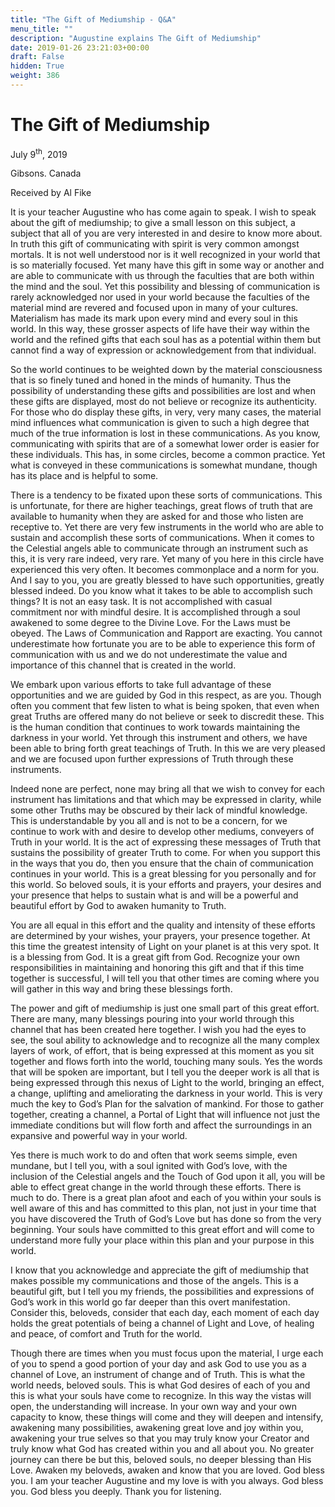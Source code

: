 ```yaml
---
title: "The Gift of Mediumship - Q&A"
menu_title: ""
description: "Augustine explains The Gift of Mediumship"
date: 2019-01-26 23:21:03+00:00
draft: False
hidden: True
weight: 386
---
```

# The Gift of Mediumship

July 9<sup>th</sup>, 2019

Gibsons. Canada

Received by Al Fike

It is your teacher Augustine who has come again to speak. I wish to speak about the gift of mediumship; to give a small lesson on this subject, a subject that all of you are very interested in and desire to know more about. In truth this gift of communicating with spirit is very common amongst mortals. It is not well understood nor is it well recognized in your world that is so materially focused. Yet many have this gift in some way or another and are able to communicate with us through the faculties that are both within the mind and the soul. Yet this possibility and blessing of communication is rarely acknowledged nor used in your world because the faculties of the material mind are revered and focused upon in many of your cultures. Materialism has made its mark upon every mind and every soul in this world. In this way, these grosser aspects of life have their way within the world and the refined gifts that each soul has as a potential within them but cannot find a way of expression or acknowledgement from that individual. 

So the world continues to be weighted down by the material consciousness that is so finely tuned and honed in the minds of humanity. Thus the possibility of understanding these gifts and possibilities are lost and when these gifts are displayed, most do not believe or recognize its authenticity. For those who do display these gifts, in very, very many cases, the material mind influences what communication is given to such a high degree that much of the true information is lost in these communications. As you know, communicating with spirits that are of a somewhat lower order is easier for these individuals. This has, in some circles, become a common practice. Yet what is conveyed in these communications is somewhat mundane, though has its place and is helpful to some. 

There is a tendency to be fixated upon these sorts of communications. This is unfortunate, for there are higher teachings, great flows of truth that are available to humanity when they are asked for and those who listen are receptive to. Yet there are very few instruments in the world who are able to sustain and accomplish these sorts of communications. When it comes to the Celestial angels able to communicate through an instrument such as this, it is very rare indeed, very rare. Yet many of you here in this circle have experienced this very often. It becomes commonplace and a norm for you. And I say to you, you are greatly blessed to have such opportunities, greatly blessed indeed. Do you know what it takes to be able to accomplish such things? It is not an easy task. It is not accomplished with casual commitment nor with mindful desire. It is accomplished through a soul awakened to some degree to the Divine Love. For the Laws must be obeyed. The Laws of Communication and Rapport are exacting. You cannot underestimate how fortunate you are to be able to experience this form of communication with us and we do not underestimate the value and importance of this channel that is created in the world. 

We embark upon various efforts to take full advantage of these opportunities and we are guided by God in this respect, as are you. Though often you comment that few listen to what is being spoken, that even when great Truths are offered many do not believe or seek to discredit these. This is the human condition that continues to work towards maintaining the darkness in your world. Yet through this instrument and others, we have been able to bring forth great teachings of Truth. In this we are very pleased and we are focused upon further expressions of Truth through these instruments. 

Indeed none are perfect, none may bring all that we wish to convey for each instrument has limitations and that which may be expressed in clarity, while some other Truths may be obscured by their lack of mindful knowledge. This is understandable by you all and is not to be a concern, for we continue to work with and desire to develop other mediums, conveyers of Truth in your world. It is the act of expressing these messages of Truth that sustains the possibility of greater Truth to come. For when you support this in the ways that you do, then you ensure that the chain of communication continues in your world. This is a great blessing for you personally and for this world. So beloved souls, it is your efforts and prayers, your desires and your presence that helps to sustain what is and will be a powerful and beautiful effort by God to awaken humanity to Truth. 

You are all equal in this effort and the quality and intensity of these efforts are determined by your wishes, your prayers, your presence together. At this time the greatest intensity of Light on your planet is at this very spot. It is a blessing from God. It is a great gift from God. Recognize your own responsibilities in maintaining and honoring this gift and that if this time together is successful, I will tell you that other times are coming where you will gather in this way and bring these blessings forth. 

The power and gift of mediumship is just one small part of this great effort. There are many, many blessings pouring into your world through this channel that has been created here together. I wish you had the eyes to see, the soul ability to acknowledge and to recognize all the many complex layers of work, of effort, that is being expressed at this moment as you sit together and flows forth into the world, touching many souls. Yes the words that will be spoken are important, but I tell you the deeper work is all that is being expressed through this nexus of Light to the world, bringing an effect, a change, uplifting and ameliorating the darkness in your world. This is very much the key to God’s Plan for the salvation of mankind. For those to gather together, creating a channel, a Portal of Light that will influence not just the immediate conditions but will flow forth and affect the surroundings in an expansive and powerful way in your world. 

Yes there is much work to do and often that work seems simple, even mundane, but I tell you, with a soul ignited with God’s love, with the inclusion of the Celestial angels and the Touch of God upon it all, you will be able to effect great change in the world through these efforts. There is much to do. There is a great plan afoot and each of you within your souls is well aware of this and has committed to this plan, not just in your time that you have discovered the Truth of God’s Love but has done so from the very beginning. Your souls have committed to this great effort and will come to understand more fully your place within this plan and your purpose in this world. 

I know that you acknowledge and appreciate the gift of mediumship that makes possible my communications and those of the angels. This is a beautiful gift, but I tell you my friends, the possibilities and expressions of God’s work in this world go far deeper than this overt manifestation. Consider this, beloveds, consider that each day, each moment of each day holds the great potentials of being a channel of Light and Love, of healing and peace, of comfort and Truth for the world. 

Though there are times when you must focus upon the material, I urge each of you to spend a good portion of your day and ask God to use you as a channel of Love, an instrument of change and of Truth. This is what the world needs, beloved souls. This is what God desires of each of you and this is what your souls have come to recognize. In this way the vistas will open, the understanding will increase. In your own way and your own capacity to know, these things will come and they will deepen and intensify, awakening many possibilities, awakening great love and joy within you, awakening your true selves so that you may truly know your Creator and truly know what God has created within you and all about you. No greater journey can there be but this, beloved souls, no deeper blessing than His Love. Awaken my beloveds, awaken and know that you are loved. God bless you. I am your teacher Augustine and my love is with you always. God bless you. God bless you deeply. Thank you for listening.
